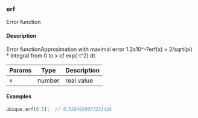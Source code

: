 ### erf
Error function


#### Description

Error functionApproximation with maximal error 1.2x10^-7erf(x) = 2/sqrt(pi) * integral from 0 to x of exp(-t^2) dt


|Params|Type|Description
|---------|----|-----------
|`x` | number | real value


#### Examples

```js
ubique.erf(0.5);  // 0.5204999077232426
```

